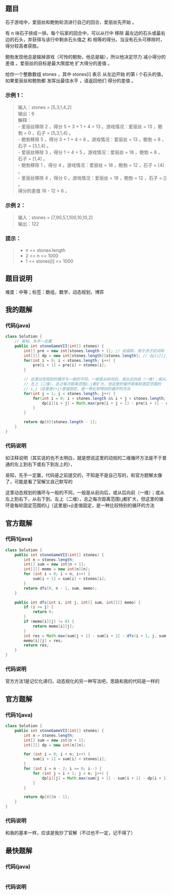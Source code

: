 ## 题目
石子游戏中，爱丽丝和鲍勃轮流进行自己的回合，爱丽丝先开始 。

有 n 块石子排成一排。每个玩家的回合中，可以从行中 移除 最左边的石头或最右边的石头，并获得与该行中剩余石头值之 和 相等的得分。当没有石头可移除时，得分较高者获胜。

鲍勃发现他总是输掉游戏（可怜的鲍勃，他总是输），所以他决定尽力 减小得分的差值 。爱丽丝的目标是最大限度地 扩大得分的差值 。

给你一个整数数组 stones ，其中 stones[i] 表示 从左边开始 的第 i 个石头的值，如果爱丽丝和鲍勃都 发挥出最佳水平 ，请返回他们 得分的差值 。
### 示例 1：
> 输入：stones = [5,3,1,4,2]  
> 输出：6  
> 解释：  
> \- 爱丽丝移除 2 ，得分 5 + 3 + 1 + 4 = 13 。游戏情况：爱丽丝 = 13 ，鲍勃 = 0 ，石子 = [5,3,1,4] 。  
> \- 鲍勃移除 5 ，得分 3 + 1 + 4 = 8 。游戏情况：爱丽丝 = 13 ，鲍勃 = 8 ，石子 = [3,1,4] 。  
> \- 爱丽丝移除 3 ，得分 1 + 4 = 5 。游戏情况：爱丽丝 = 18 ，鲍勃 = 8 ，石子 = [1,4] 。  
> \- 鲍勃移除 1 ，得分 4 。游戏情况：爱丽丝 = 18 ，鲍勃 = 12 ，石子 = [4] 。  
> \- 爱丽丝移除 4 ，得分 0 。游戏情况：爱丽丝 = 18 ，鲍勃 = 12 ，石子 = [] 。  
> 得分的差值 18 - 12 = 6 。  
### 示例 2：
> 输入：stones = [7,90,5,1,100,10,10,2]  
> 输出：122  
### 提示：
> - n == stones.length
> - 2 <= n <= 1000
> - 1 <= stones[i] <= 1000
## 题目说明
难度：中等；标签：数组，数学，动态规划，博弈
## 我的题解
### 代码(java)
```java
class Solution {
    // 易知，先手一定赢
    public int stoneGameVII(int[] stones) {
        int[] pre = new int[stones.length + 1]; // 前缀和，用于求子区间和
        int[][] dp = new int[stones.length][stones.length]; // dp[i][j]:表示先手在i~j范围内最大分差
        for(int i = 0; i < stones.length; i++) {
            pre[i + 1] = pre[i] + stones[i];
        }

        // 这里动态规划的循环与一般的不同，一般是从前向后，或从后向前（一维）；或从左上到右下，从右下到
        // 左上（二维），总之每次距离范围i,j都扩大，但这里的循环是每轮固定范围的
        // i,j（这里是i+j)差值固定，是一种比较特别的循环的方法
        for(int j = 1; j < stones.length; j++) {
            for(int i = 0; i < stones.length && i + j < stones.length; i++) {
                dp[i][i + j] = Math.max(pre[i + j + 1] - pre[i + 1] - dp[i + 1][i + j], pre[i + j] - pre[i] - dp[i][i + j - 1]);
            }
        }

        return dp[0][stones.length - 1];
    }
}
```
### 代码说明
如注释说明（其实说的也不太明白，就是想说这里的动规的二维循环方法是不于普通的左上到右下或右下到左上的），

易知，先手一定赢，代码是之前提交的，不知是不是自己写的，和官方题解太像了，可能是看了官解又自己默写的

这里动态规划的循环与一般的不同，一般是从前向后，或从后向前（一维）；或从左上到右下，从右下到，左上（二维），总之每次距离范围i,j都扩大，但这里的循环是每轮固定范围的i,j（这里是i+j)差值固定，是一种比较特别的循环的方法
## 官方题解
### 代码1(java)
```java
class Solution {
    public int stoneGameVII(int[] stones) {
        int n = stones.length;
        int[] sum = new int[n + 1];
        int[][] memo = new int[n][n];
        for (int i = 0; i < n; i++) {
            sum[i + 1] = sum[i] + stones[i];
        }
        return dfs(0, n - 1, sum, memo);
    }

    public int dfs(int i, int j, int[] sum, int[][] memo) {
        if (i >= j) {
            return 0;
        }
        if (memo[i][j] != 0) {
            return memo[i][j];
        }
        int res = Math.max(sum[j + 1] - sum[i + 1] - dfs(i + 1, j, sum, memo), sum[j] - sum[i] - dfs(i, j - 1, sum, memo));
        memo[i][j] = res;
        return res;
    }
}
```
### 代码说明
官方方法1是记忆化递归，动态规化的另一种写法吧，思路和我的代码是一样的
## 官方题解
### 代码1(java)
```java
class Solution {
    public int stoneGameVII(int[] stones) {
        int n = stones.length;
        int[] sum = new int[n + 1];
        int[][] dp = new int[n][n];

        for (int i = 0; i < n; i++) {
            sum[i + 1] = sum[i] + stones[i];
        }
        for (int i = n - 2; i >= 0; i--) {
            for (int j = i + 1; j < n; j++) {
                dp[i][j] = Math.max(sum[j + 1] - sum[i + 1] - dp[i + 1][j], sum[j] - sum[i] - dp[i][j - 1]);
            }
        }

        return dp[0][n - 1];
    }
}
```
### 代码说明
和我的基本一样，应该是我抄了官解（不过也不一定，记不得了）
## 最快题解
### 代码(java)
```java
```
### 代码说明
